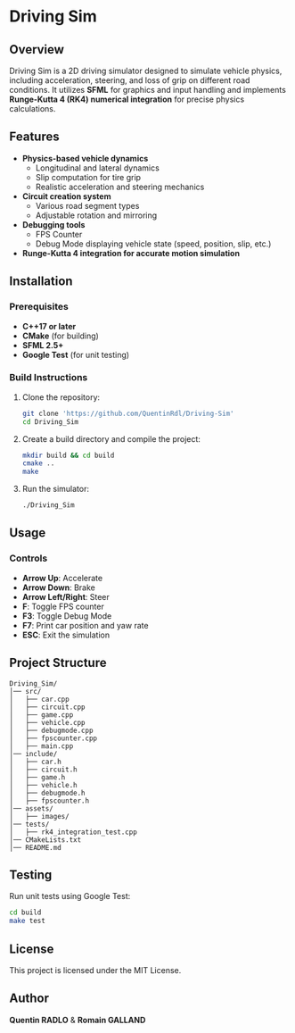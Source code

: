 # Driving Sim

## Overview
Driving Sim is a 2D driving simulator designed to simulate vehicle physics, including acceleration, steering, and loss of grip on different road conditions. It utilizes **SFML** for graphics and input handling and implements **Runge-Kutta 4 (RK4) numerical integration** for precise physics calculations.

## Features
- **Physics-based vehicle dynamics**
    - Longitudinal and lateral dynamics
    - Slip computation for tire grip
    - Realistic acceleration and steering mechanics
- **Circuit creation system**
    - Various road segment types
    - Adjustable rotation and mirroring
- **Debugging tools**
    - FPS Counter
    - Debug Mode displaying vehicle state (speed, position, slip, etc.)
- **Runge-Kutta 4 integration for accurate motion simulation**

## Installation
### Prerequisites
- **C++17 or later**
- **CMake** (for building)
- **SFML 2.5+**
- **Google Test** (for unit testing)

### Build Instructions
1. Clone the repository:
   ```sh
   git clone 'https://github.com/QuentinRdl/Driving-Sim'
   cd Driving_Sim
   ```
2. Create a build directory and compile the project:
   ```sh
   mkdir build && cd build
   cmake ..
   make
   ```
3. Run the simulator:
   ```sh
   ./Driving_Sim
   ```

## Usage
### Controls
- **Arrow Up**: Accelerate
- **Arrow Down**: Brake
- **Arrow Left/Right**: Steer
- **F**: Toggle FPS counter
- **F3**: Toggle Debug Mode
- **F7**: Print car position and yaw rate
- **ESC**: Exit the simulation

## Project Structure
```
Driving_Sim/
│── src/
│   ├── car.cpp
│   ├── circuit.cpp
│   ├── game.cpp
│   ├── vehicle.cpp
│   ├── debugmode.cpp
│   ├── fpscounter.cpp
│   ├── main.cpp
│── include/
│   ├── car.h
│   ├── circuit.h
│   ├── game.h
│   ├── vehicle.h
│   ├── debugmode.h
│   ├── fpscounter.h
│── assets/
│   ├── images/
│── tests/
│   ├── rk4_integration_test.cpp
│── CMakeLists.txt
│── README.md
```

## Testing
Run unit tests using Google Test:
```sh
cd build
make test
```

## License
This project is licensed under the MIT License.

## Author
**Quentin RADLO** & **Romain GALLAND**

